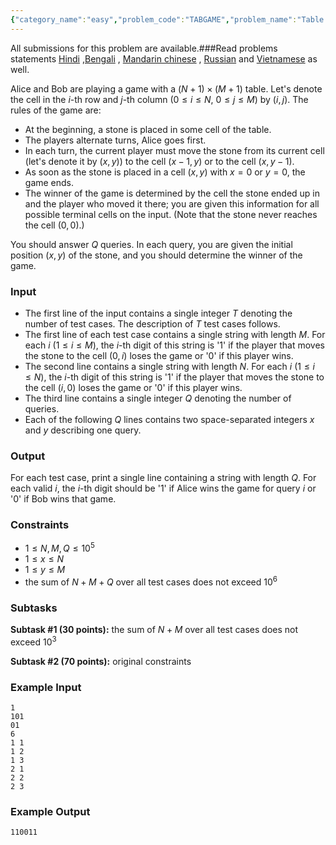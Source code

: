 ```yaml
---
{"category_name":"easy","problem_code":"TABGAME","problem_name":"Table Game","languages_supported":{"0":"C","1":"CPP14","2":"JAVA","3":"PYTH","4":"PYTH 3.6","5":"PYPY","6":"CS2","7":"PAS fpc","8":"PAS gpc","9":"RUBY","10":"PHP","11":"GO","12":"NODEJS","13":"HASK","14":"rust","15":"SCALA","16":"swift","17":"D","18":"PERL","19":"FORT","20":"WSPC","21":"ADA","22":"CAML","23":"ICK","24":"BF","25":"ASM","26":"CLPS","27":"PRLG","28":"ICON","29":"SCM qobi","30":"PIKE","31":"ST","32":"NICE","33":"LUA","34":"BASH","35":"NEM","36":"LISP sbcl","37":"LISP clisp","38":"SCM guile","39":"JS","40":"ERL","41":"TCL","42":"kotlin","43":"PERL6","44":"TEXT","45":"SCM chicken","46":"PYP3","47":"CLOJ","48":"COB","49":"FS"},"max_timelimit":1,"source_sizelimit":50000,"problem_author":"melfice","problem_tester":null,"date_added":"28-08-2018","tags":{"0":"easy","1":"game","2":"melfice","3":"observations","4":"sept18","5":"string"},"editorial_url":"https://discuss.codechef.com/problems/TABGAME","time":{"view_start_date":1537176602,"submit_start_date":1537176602,"visible_start_date":1537176602,"end_date":1735669800},"is_direct_submittable":false,"layout":"problem"}
---
```

<span class="solution-visible-txt">All submissions for this problem are available.</span>###Read problems statements [Hindi](http://www.codechef.com/download/translated/SEPT18/hindi/TABGAME.pdf) ,[Bengali](http://www.codechef.com/download/translated/SEPT18/bengali/TABGAME.pdf) , [Mandarin chinese](http://www.codechef.com/download/translated/SEPT18/mandarin/TABGAME.pdf) , [Russian](http://www.codechef.com/download/translated/SEPT18/russian/TABGAME.pdf) and [Vietnamese](http://www.codechef.com/download/translated/SEPT18/vietnamese/TABGAME.pdf) as well.


Alice and Bob are playing a game with a $(N+1)\times (M+1)$ table. Let's denote the cell in the $i$-th row and $j$-th column ($0 \le i \le N$, $0 \le j \le M$) by $(i, j)$. The rules of the game are:
- At the beginning, a stone is placed in some cell of the table.
- The players alternate turns, Alice goes first. 
- In each turn, the current player must move the stone from its current cell (let's denote it by $(x, y)$) to the cell $(x-1, y)$ or to the cell $(x, y-1)$.
- As soon as the stone is placed in a cell $(x, y)$ with $x=0$ or $y=0$, the game ends.
- The winner of the game is determined by the cell the stone ended up in and the player who moved it there; you are given this information for all possible terminal cells on the input. (Note that the stone never reaches the cell $(0, 0)$.)

You should answer $Q$ queries. In each query, you are given the initial position $(x, y)$ of the stone, and you should determine the winner of the game.

### Input
- The first line of the input contains a single integer $T$ denoting the number of test cases. The description of $T$ test cases follows.
- The first line of each test case contains a single string with length $M$. For each $i$ ($1 \le i \le M$), the $i$-th digit of this string is '1' if the player that moves the stone to the cell $(0, i)$ loses the game or '0' if this player wins.
- The second line contains a single string with length $N$. For each $i$ ($1 \le i \le N$), the $i$-th digit of this string is '1' if the player that moves the stone to the cell $(i, 0)$ loses the game or '0' if this player wins.
- The third line contains a single integer $Q$ denoting the number of queries.
- Each of the following $Q$ lines contains two space-separated integers $x$ and $y$ describing one query.

### Output
For each test case, print a single line containing a string with length $Q$. For each valid $i$, the $i$-th digit should be '1' if Alice wins the game for query $i$ or '0' if Bob wins that game.

### Constraints 
- $1 \le N, M, Q \le 10^5$
- $1 \le x \le N$
- $1 \le y \le M$
- the sum of $N+M+Q$ over all test cases does not exceed $10^6$

### Subtasks
**Subtask #1 (30 points):** the sum of $N+M$ over all test cases does not exceed $10^3$

**Subtask #2 (70 points):** original constraints

### Example Input
```
1
101
01
6
1 1
1 2
1 3
2 1
2 2
2 3
```

### Example Output
```
110011
```
